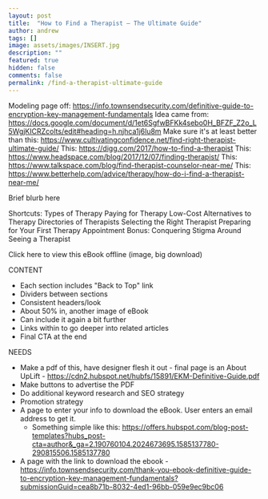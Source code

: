 ```yaml
---
layout: post
title:  "How to Find a Therapist – The Ultimate Guide"
author: andrew
tags: []
image: assets/images/INSERT.jpg
description: ""
featured: true
hidden: false
comments: false
permalink: /find-a-therapist-ultimate-guide
---
```


Modeling page off: https://info.townsendsecurity.com/definitive-guide-to-encryption-key-management-fundamentals
Idea came from: https://docs.google.com/document/d/1et6SgfwBFKk4sebo0H_BFZF_Z2o_L5WgjKICRZcolts/edit#heading=h.njhca1j6lu8m
Make sure it's at least better than this: https://www.cultivatingconfidence.net/find-right-therapist-ultimate-guide/
This: https://digg.com/2017/how-to-find-a-therapist
This: https://www.headspace.com/blog/2017/12/07/finding-therapist/
This: https://www.talkspace.com/blog/find-therapist-counselor-near-me/
This: https://www.betterhelp.com/advice/therapy/how-do-i-find-a-therapist-near-me/

Brief blurb here

Shortcuts:
Types of Therapy
Paying for Therapy
Low-Cost Alternatives to Therapy
Directories of Therapists
Selecting the Right Therapist
Preparing for Your First Therapy Appointment
Bonus: Conquering Stigma Around Seeing a Therapist

Click here to view this eBook offline
(image, big download)


CONTENT
- Each section includes "Back to Top" link
- Dividers between sections
- Consistent headers/look
- About 50% in, another image of eBook
- Can include it again a bit further
- Links within to go deeper into related articles
- Final CTA at the end

NEEDS
- Make a pdf of this, have designer flesh it out
		- final page is an About UpLift
		- https://cdn2.hubspot.net/hubfs/15891/EKM-Definitive-Guide.pdf
- Make buttons to advertise the PDF
- Do additional keyword research and SEO strategy
- Promotion strategy
- A page to enter your info to download the eBook. User enters an email address to get it.
	- Something simple like this: https://offers.hubspot.com/blog-post-templates?hubs_post-cta=author&_ga=2.190760104.2024673695.1585137780-290815506.1585137780
- A page with the link to download the ebook
		- https://info.townsendsecurity.com/thank-you-ebook-definitive-guide-to-encryption-key-management-fundamentals?submissionGuid=cea8b71b-8032-4ed1-96bb-059e9ec9bc06

